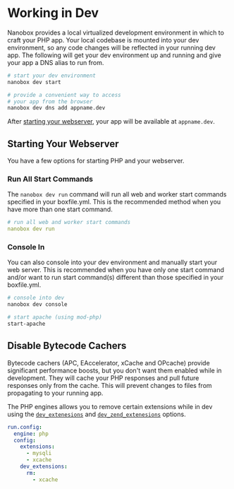# Working in Dev
Nanobox provides a local virtualized development environment in which to craft your PHP app. Your local codebase is mounted into your dev environment, so any code changes will be reflected in your running dev app. The following will get your dev environment up and running and give your app a DNS alias to run from.

```bash
# start your dev environment
nanobox dev start

# provide a convenient way to access
# your app from the browser
nanobox dev dns add appname.dev
```

After [starting your webserver](#starting-your-webserver), your app will be available at `appname.dev`.

## Starting Your Webserver
You have a few options for starting PHP and your webserver.

### Run All Start Commands
The `nanobox dev run` command will run all web and worker start commands specified in your boxfile.yml. This is the recommended method when you have more than one start command.

```yaml
# run all web and worker start commands
nanobox dev run
```

### Console In
You can also console into your dev environment and manually start your web server. This is recommended when you have only one start command and/or want to run start command(s) different than those specified in your boxfile.yml.

```bash
# console into dev
nanobox dev console

# start apache (using mod-php)
start-apache
```

## Disable Bytecode Cachers
Bytecode cachers (APC, EAccelerator, xCache and OPcache) provide significant performance boosts, but you don't want them enabled while in development. They will cache your PHP responses and pull future responses only from the cache. This will prevent changes to files from propagating to your running app.

The PHP engines allows you to remove certain extensions while in dev using the [`dev_extenesions`](/php/php-settings/#dev_extensions) and [`dev_zend_extenesions`](/php/php-settings/#dev_zend_extensions) options.

```yaml
run.config:
  engine: php
  config:
    extensions:
      - mysqli
      - xcache
    dev_extensions:
      rm:
        - xcache
```
